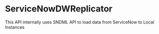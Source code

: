 # ServiceNowDWReplicator
This API internally uses SNDML API to load data from ServiceNow to Local Instances
